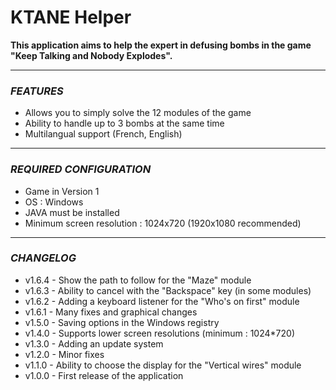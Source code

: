 # **KTANE** **Helper**

**This application aims to help the expert in defusing bombs in the game "Keep Talking and Nobody Explodes".**

*** ***

### *FEATURES*
- Allows you to simply solve the 12 modules of the game
- Ability to handle up to 3 bombs at the same time
- Multilangual support (French, English)

** **
### *REQUIRED CONFIGURATION*
- Game in Version 1
- OS : Windows
- JAVA must be installed
- Minimum screen resolution : 1024x720 (1920x1080 recommended)

** **
### *CHANGELOG*
* v1.6.4 - Show the path to follow for the "Maze" module
* v1.6.3 - Ability to cancel with the "Backspace" key (in some modules)
* v1.6.2 - Adding a keyboard listener for the "Who's on first" module
* v1.6.1 - Many fixes and graphical changes
* v1.5.0 - Saving options in the Windows registry
* v1.4.0 - Supports lower screen resolutions (minimum : 1024*720)
* v1.3.0 - Adding an update system
* v1.2.0 - Minor fixes
* v1.1.0 - Ability to choose the display for the "Vertical wires" module
* v1.0.0 - First release of the application
